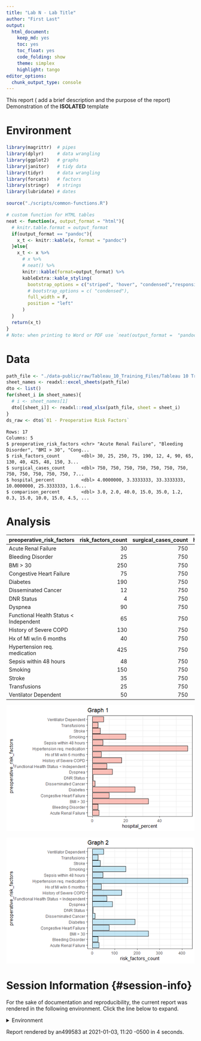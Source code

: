 ```yaml
---
title: "Lab N - Lab Title"
author: "First Last"  
output:
  html_document:
    keep_md: yes
    toc: yes
    toc_float: yes
    code_folding: show
    theme: simplex
    highlight: tango
editor_options: 
  chunk_output_type: console
---
```


This report ( add a brief description and the purpose of the report)
Demonstration of the __ISOLATED__ template

<!--  Set the working directory to the repository's base directory; this assumes the report is nested inside of two directories.-->




# Environment
<!-- Load 'sourced' R files.  Suppress the output when loading packages. --> 

```r
library(magrittr)  # pipes
library(dplyr)     # data wrangling
library(ggplot2)   # graphs
library(janitor)   # tidy data
library(tidyr)     # data wrangling
library(forcats)   # factors
library(stringr)   # strings
library(lubridate) # dates
```

<!-- Load the sources.  Suppress the output when loading sources. --> 

```r
source("./scripts/common-functions.R")
```

<!-- Load any Global functions and variables declared in the R file.  Suppress the output. --> 

```r
# custom function for HTML tables
neat <- function(x, output_format = "html"){ 
  # knitr.table.format = output_format
  if(output_format == "pandoc"){
    x_t <- knitr::kable(x, format = "pandoc")
  }else{
    x_t <- x %>%
      # x %>%
      # neat() %>%
      knitr::kable(format=output_format) %>%
      kableExtra::kable_styling(
        bootstrap_options = c("striped", "hover", "condensed","responsive"),
        # bootstrap_options = c( "condensed"),
        full_width = F,
        position = "left"
      )
  } 
  return(x_t)
}
# Note: when printing to Word or PDF use `neat(output_format =  "pandoc")`
```


# Data


```r
path_file <- "./data-public/raw/Tableau_10_Training_Files/Tableau 10 Training Practice Data.xlsx"
sheet_names <- readxl::excel_sheets(path_file)
dto <- list()
for(sheet_i in sheet_names){
  # i <- sheet_names[1]
  dto[[sheet_i]] <- readxl::read_xlsx(path_file, sheet = sheet_i)
}
ds_raw <- dto$`01 - Preoperative Risk Factors`
```


```
Rows: 17
Columns: 5
$ preoperative_risk_factors <chr> "Acute Renal Failure", "Bleeding Disorder", "BMI > 30", "Cong...
$ risk_factors_count        <dbl> 30, 25, 250, 75, 190, 12, 4, 90, 65, 130, 40, 425, 48, 150, 3...
$ surgical_cases_count      <dbl> 750, 750, 750, 750, 750, 750, 750, 750, 750, 750, 750, 750, 7...
$ hospital_percent          <dbl> 4.0000000, 3.3333333, 33.3333333, 10.0000000, 25.3333333, 1.6...
$ comparison_percent        <dbl> 3.0, 2.0, 40.0, 15.0, 35.0, 1.2, 0.3, 15.0, 10.0, 15.0, 4.5, ...
```


# Analysis 

<table class="table table-striped table-hover table-condensed table-responsive" style="width: auto !important; ">
 <thead>
  <tr>
   <th style="text-align:left;"> preoperative_risk_factors </th>
   <th style="text-align:right;"> risk_factors_count </th>
   <th style="text-align:right;"> surgical_cases_count </th>
   <th style="text-align:right;"> hospital_percent </th>
   <th style="text-align:right;"> comparison_percent </th>
  </tr>
 </thead>
<tbody>
  <tr>
   <td style="text-align:left;"> Acute Renal Failure </td>
   <td style="text-align:right;"> 30 </td>
   <td style="text-align:right;"> 750 </td>
   <td style="text-align:right;"> 4.0000000 </td>
   <td style="text-align:right;"> 3.0 </td>
  </tr>
  <tr>
   <td style="text-align:left;"> Bleeding Disorder </td>
   <td style="text-align:right;"> 25 </td>
   <td style="text-align:right;"> 750 </td>
   <td style="text-align:right;"> 3.3333333 </td>
   <td style="text-align:right;"> 2.0 </td>
  </tr>
  <tr>
   <td style="text-align:left;"> BMI &gt; 30 </td>
   <td style="text-align:right;"> 250 </td>
   <td style="text-align:right;"> 750 </td>
   <td style="text-align:right;"> 33.3333333 </td>
   <td style="text-align:right;"> 40.0 </td>
  </tr>
  <tr>
   <td style="text-align:left;"> Congestive Heart Failure </td>
   <td style="text-align:right;"> 75 </td>
   <td style="text-align:right;"> 750 </td>
   <td style="text-align:right;"> 10.0000000 </td>
   <td style="text-align:right;"> 15.0 </td>
  </tr>
  <tr>
   <td style="text-align:left;"> Diabetes </td>
   <td style="text-align:right;"> 190 </td>
   <td style="text-align:right;"> 750 </td>
   <td style="text-align:right;"> 25.3333333 </td>
   <td style="text-align:right;"> 35.0 </td>
  </tr>
  <tr>
   <td style="text-align:left;"> Disseminated Cancer </td>
   <td style="text-align:right;"> 12 </td>
   <td style="text-align:right;"> 750 </td>
   <td style="text-align:right;"> 1.6000000 </td>
   <td style="text-align:right;"> 1.2 </td>
  </tr>
  <tr>
   <td style="text-align:left;"> DNR Status </td>
   <td style="text-align:right;"> 4 </td>
   <td style="text-align:right;"> 750 </td>
   <td style="text-align:right;"> 0.5333333 </td>
   <td style="text-align:right;"> 0.3 </td>
  </tr>
  <tr>
   <td style="text-align:left;"> Dyspnea </td>
   <td style="text-align:right;"> 90 </td>
   <td style="text-align:right;"> 750 </td>
   <td style="text-align:right;"> 12.0000000 </td>
   <td style="text-align:right;"> 15.0 </td>
  </tr>
  <tr>
   <td style="text-align:left;"> Functional Health Status &lt; Independent </td>
   <td style="text-align:right;"> 65 </td>
   <td style="text-align:right;"> 750 </td>
   <td style="text-align:right;"> 8.6666667 </td>
   <td style="text-align:right;"> 10.0 </td>
  </tr>
  <tr>
   <td style="text-align:left;"> History of Severe COPD </td>
   <td style="text-align:right;"> 130 </td>
   <td style="text-align:right;"> 750 </td>
   <td style="text-align:right;"> 17.3333333 </td>
   <td style="text-align:right;"> 15.0 </td>
  </tr>
  <tr>
   <td style="text-align:left;"> Hx of MI w/in 6 months </td>
   <td style="text-align:right;"> 40 </td>
   <td style="text-align:right;"> 750 </td>
   <td style="text-align:right;"> 5.3333333 </td>
   <td style="text-align:right;"> 4.5 </td>
  </tr>
  <tr>
   <td style="text-align:left;"> Hypertension req. medication </td>
   <td style="text-align:right;"> 425 </td>
   <td style="text-align:right;"> 750 </td>
   <td style="text-align:right;"> 56.6666667 </td>
   <td style="text-align:right;"> 61.0 </td>
  </tr>
  <tr>
   <td style="text-align:left;"> Sepsis within 48 hours </td>
   <td style="text-align:right;"> 48 </td>
   <td style="text-align:right;"> 750 </td>
   <td style="text-align:right;"> 6.4000000 </td>
   <td style="text-align:right;"> 4.5 </td>
  </tr>
  <tr>
   <td style="text-align:left;"> Smoking </td>
   <td style="text-align:right;"> 150 </td>
   <td style="text-align:right;"> 750 </td>
   <td style="text-align:right;"> 20.0000000 </td>
   <td style="text-align:right;"> 17.0 </td>
  </tr>
  <tr>
   <td style="text-align:left;"> Stroke </td>
   <td style="text-align:right;"> 35 </td>
   <td style="text-align:right;"> 750 </td>
   <td style="text-align:right;"> 4.6666667 </td>
   <td style="text-align:right;"> 4.0 </td>
  </tr>
  <tr>
   <td style="text-align:left;"> Transfusions </td>
   <td style="text-align:right;"> 25 </td>
   <td style="text-align:right;"> 750 </td>
   <td style="text-align:right;"> 3.3333333 </td>
   <td style="text-align:right;"> 5.0 </td>
  </tr>
  <tr>
   <td style="text-align:left;"> Ventilator Dependent </td>
   <td style="text-align:right;"> 50 </td>
   <td style="text-align:right;"> 750 </td>
   <td style="text-align:right;"> 6.6666667 </td>
   <td style="text-align:right;"> 4.2 </td>
  </tr>
</tbody>
</table>


![](figure-png-iso/graph-1-1.png)<!-- -->

![](figure-png-iso/graph-2-1.png)<!-- -->

Session Information {#session-info}
===========================================================================

For the sake of documentation and reproducibility, the current report was rendered in the following environment.  Click the line below to expand.

<details>
  <summary>Environment <span class="glyphicon glyphicon-plus-sign"></span></summary>

```
- Session info -----------------------------------------------------------------------------------
 setting  value                       
 version  R version 4.0.3 (2020-10-10)
 os       Windows 10 x64              
 system   x86_64, mingw32             
 ui       RTerm                       
 language (EN)                        
 collate  English_United States.1252  
 ctype    English_United States.1252  
 tz       America/New_York            
 date     2021-01-03                  

- Packages ---------------------------------------------------------------------------------------
 package     * version date       lib source        
 assertthat    0.2.1   2019-03-21 [1] CRAN (R 4.0.2)
 backports     1.1.7   2020-05-13 [1] CRAN (R 4.0.0)
 callr         3.4.3   2020-03-28 [1] CRAN (R 4.0.2)
 cellranger    1.1.0   2016-07-27 [1] CRAN (R 4.0.2)
 cli           2.0.2   2020-02-28 [1] CRAN (R 4.0.2)
 colorspace    1.4-1   2019-03-18 [1] CRAN (R 4.0.2)
 crayon        1.3.4   2017-09-16 [1] CRAN (R 4.0.2)
 desc          1.2.0   2018-05-01 [1] CRAN (R 4.0.2)
 devtools      2.3.1   2020-07-21 [1] CRAN (R 4.0.2)
 digest        0.6.25  2020-02-23 [1] CRAN (R 4.0.2)
 dplyr       * 1.0.1   2020-07-31 [1] CRAN (R 4.0.2)
 ellipsis      0.3.1   2020-05-15 [1] CRAN (R 4.0.2)
 evaluate      0.14    2019-05-28 [1] CRAN (R 4.0.2)
 fansi         0.4.1   2020-01-08 [1] CRAN (R 4.0.2)
 farver        2.0.3   2020-01-16 [1] CRAN (R 4.0.2)
 forcats     * 0.5.0   2020-03-01 [1] CRAN (R 4.0.2)
 fs            1.5.0   2020-07-31 [1] CRAN (R 4.0.2)
 generics      0.0.2   2018-11-29 [1] CRAN (R 4.0.2)
 ggplot2     * 3.3.2   2020-06-19 [1] CRAN (R 4.0.2)
 glue          1.4.1   2020-05-13 [1] CRAN (R 4.0.2)
 gtable        0.3.0   2019-03-25 [1] CRAN (R 4.0.2)
 highr         0.8     2019-03-20 [1] CRAN (R 4.0.2)
 htmltools     0.5.0   2020-06-16 [1] CRAN (R 4.0.2)
 httr          1.4.2   2020-07-20 [1] CRAN (R 4.0.2)
 janitor     * 2.0.1   2020-04-12 [1] CRAN (R 4.0.2)
 kableExtra    1.2.1   2020-08-27 [1] CRAN (R 4.0.2)
 knitr       * 1.29    2020-06-23 [1] CRAN (R 4.0.2)
 labeling      0.3     2014-08-23 [1] CRAN (R 4.0.0)
 lifecycle     0.2.0   2020-03-06 [1] CRAN (R 4.0.2)
 lubridate   * 1.7.9   2020-06-08 [1] CRAN (R 4.0.2)
 magrittr    * 1.5     2014-11-22 [1] CRAN (R 4.0.2)
 memoise       1.1.0   2017-04-21 [1] CRAN (R 4.0.2)
 munsell       0.5.0   2018-06-12 [1] CRAN (R 4.0.2)
 pillar        1.4.6   2020-07-10 [1] CRAN (R 4.0.2)
 pkgbuild      1.1.0   2020-07-13 [1] CRAN (R 4.0.2)
 pkgconfig     2.0.3   2019-09-22 [1] CRAN (R 4.0.2)
 pkgload       1.1.0   2020-05-29 [1] CRAN (R 4.0.2)
 prettyunits   1.1.1   2020-01-24 [1] CRAN (R 4.0.2)
 processx      3.4.3   2020-07-05 [1] CRAN (R 4.0.2)
 ps            1.3.4   2020-08-11 [1] CRAN (R 4.0.2)
 purrr         0.3.4   2020-04-17 [1] CRAN (R 4.0.2)
 R6            2.4.1   2019-11-12 [1] CRAN (R 4.0.2)
 Rcpp          1.0.5   2020-07-06 [1] CRAN (R 4.0.2)
 readxl        1.3.1   2019-03-13 [1] CRAN (R 4.0.2)
 remotes       2.2.0   2020-07-21 [1] CRAN (R 4.0.2)
 rlang         0.4.7   2020-07-09 [1] CRAN (R 4.0.2)
 rmarkdown     2.3     2020-06-18 [1] CRAN (R 4.0.2)
 rprojroot     1.3-2   2018-01-03 [1] CRAN (R 4.0.2)
 rstudioapi    0.11    2020-02-07 [1] CRAN (R 4.0.2)
 rvest         0.3.6   2020-07-25 [1] CRAN (R 4.0.2)
 scales        1.1.1   2020-05-11 [1] CRAN (R 4.0.2)
 sessioninfo   1.1.1   2018-11-05 [1] CRAN (R 4.0.2)
 snakecase     0.11.0  2019-05-25 [1] CRAN (R 4.0.2)
 stringi       1.4.6   2020-02-17 [1] CRAN (R 4.0.0)
 stringr     * 1.4.0   2019-02-10 [1] CRAN (R 4.0.2)
 testthat      2.3.2   2020-03-02 [1] CRAN (R 4.0.2)
 tibble        3.0.3   2020-07-10 [1] CRAN (R 4.0.2)
 tidyr       * 1.1.1   2020-07-31 [1] CRAN (R 4.0.2)
 tidyselect    1.1.0   2020-05-11 [1] CRAN (R 4.0.2)
 usethis       1.6.1   2020-04-29 [1] CRAN (R 4.0.2)
 utf8          1.1.4   2018-05-24 [1] CRAN (R 4.0.2)
 vctrs         0.3.2   2020-07-15 [1] CRAN (R 4.0.2)
 viridisLite   0.3.0   2018-02-01 [1] CRAN (R 4.0.2)
 webshot       0.5.2   2019-11-22 [1] CRAN (R 4.0.2)
 withr         2.2.0   2020-04-20 [1] CRAN (R 4.0.2)
 xfun          0.16    2020-07-24 [1] CRAN (R 4.0.2)
 xml2          1.3.2   2020-04-23 [1] CRAN (R 4.0.2)
 yaml          2.2.1   2020-02-01 [1] CRAN (R 4.0.2)

[1] C:/Users/an499583/OneDrive - University of Central Florida/Documents/R/win-library/4.0
[2] C:/Program Files/R/R-4.0.3/library
```
</details>



Report rendered by an499583 at 2021-01-03, 11:20 -0500 in 4 seconds.
